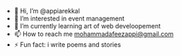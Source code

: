 - 👋 Hi, I’m @appiarekkal
- 👀 I’m interested in event management
- 🌱 I’m currently learning art of web develoopement
- 📫 How to reach me mohammadafeezappi@gmail.com
- ⚡ Fun fact: i write poems and stories

<!---
appiarekkal/appiarekkal is a ✨ special ✨ repository because its `README.md` (this file) appears on your GitHub profile.
You can click the Preview link to take a look at your changes.
--->
